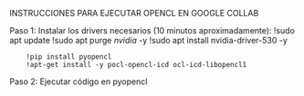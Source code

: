 INSTRUCCIONES PARA EJECUTAR OPENCL EN GOOGLE COLLAB 

Paso 1: Instalar los drivers necesarios (10 minutos aproximadamente):
        !sudo apt update
        !sudo apt purge *nvidia* -y
        !sudo apt install nvidia-driver-530 -y


        !pip install pyopencl
        !apt-get install -y pocl-opencl-icd ocl-icd-libopencl1

Paso 2: Ejecutar código en pyopencl
